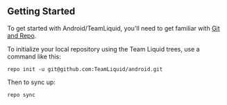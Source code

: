 Getting Started
---------------

To get started with Android/TeamLiquid, you'll need to get
familiar with [Git and Repo](http://source.android.com/download/using-repo).

To initialize your local repository using the Team Liquid trees, use a command like this:

    repo init -u git@github.com:TeamLiquid/android.git

Then to sync up:

    repo sync
